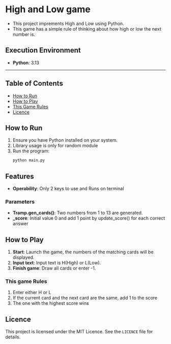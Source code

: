 # **High and Low game**

- This project imprements High and Low using Python.
- This game has a simple rule of thinking about how high or low the next number is.

## **Execution Environment**
- **Python**: 3.13

---

## Table of Contents

- [How to Run](#how-to-run)
- [How to Play](#how-to-play)
- [This Game Rules](#this-game-rules)
- [Licence](#licence)

## How to Run
1. Ensure you have Python installed on your system.
2. Library usage is only for random module
3. Run the program:
   ```bash
   python main.py
   ```

## Features
- **Operability**: Only 2 keys to use and Runs on terminal

### Parameters
- **Tramp.gen_cards()**: Two numbers from 1 to 13 are generated.
- **_score**: Initial value 0 and add 1 point by update_score() for each correct answer

## How to Play
1. **Start**: Launch the game, the numbers of the matching cards will be displayed.
2. **Input text**: Input text is H(High) or L(Low).
3. **Finish game**: Draw all cards or enter -1.

### This game Rules
1. Enter either H or L
2. If the current card and the next card are the same, add 1 to the score
3. The one with the highest score wins

## Licence
This project is licensed under the MIT Licence. See the `LICENCE` file for details.
